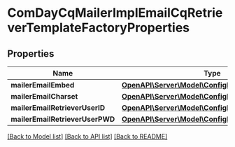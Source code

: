 # ComDayCqMailerImplEmailCqRetrieverTemplateFactoryProperties

## Properties
Name | Type | Description | Notes
------------ | ------------- | ------------- | -------------
**mailerEmailEmbed** | [**OpenAPI\Server\Model\ConfigNodePropertyBoolean**](ConfigNodePropertyBoolean.md) |  | [optional] 
**mailerEmailCharset** | [**OpenAPI\Server\Model\ConfigNodePropertyString**](ConfigNodePropertyString.md) |  | [optional] 
**mailerEmailRetrieverUserID** | [**OpenAPI\Server\Model\ConfigNodePropertyString**](ConfigNodePropertyString.md) |  | [optional] 
**mailerEmailRetrieverUserPWD** | [**OpenAPI\Server\Model\ConfigNodePropertyString**](ConfigNodePropertyString.md) |  | [optional] 

[[Back to Model list]](../README.md#documentation-for-models) [[Back to API list]](../README.md#documentation-for-api-endpoints) [[Back to README]](../README.md)


